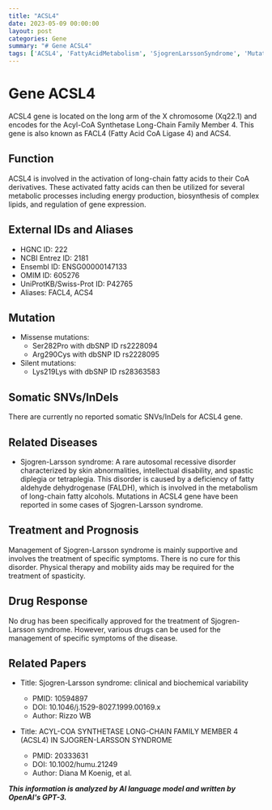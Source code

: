 ```yaml
---
title: "ACSL4"
date: 2023-05-09 00:00:00
layout: post
categories: Gene
summary: "# Gene ACSL4"
tags: ['ACSL4', 'FattyAcidMetabolism', 'SjogrenLarssonSyndrome', 'Mutation', 'Treatment', 'DrugResponse', 'MetabolicDisorder', 'LongChainFattyAcids']
---
```


# Gene ACSL4

ACSL4 gene is located on the long arm of the X chromosome (Xq22.1) and encodes for the Acyl-CoA Synthetase Long-Chain Family Member 4. This gene is also known as FACL4 (Fatty Acid CoA Ligase 4) and ACS4.

## Function
ACSL4 is involved in the activation of long-chain fatty acids to their CoA derivatives. These activated fatty acids can then be utilized for several metabolic processes including energy production, biosynthesis of complex lipids, and regulation of gene expression.

## External IDs and Aliases
- HGNC ID: 222
- NCBI Entrez ID: 2181
- Ensembl ID: ENSG00000147133
- OMIM ID: 605276
- UniProtKB/Swiss-Prot ID: P42765
- Aliases: FACL4, ACS4

## Mutation
- Missense mutations:
  - Ser282Pro with dbSNP ID rs2228094
  - Arg290Cys with dbSNP ID rs2228095
- Silent mutations:
  - Lys219Lys with dbSNP ID rs28363583

## Somatic SNVs/InDels
There are currently no reported somatic SNVs/InDels for ACSL4 gene.

## Related Diseases
- Sjogren-Larsson syndrome: A rare autosomal recessive disorder characterized by skin abnormalities, intellectual disability, and spastic diplegia or tetraplegia. This disorder is caused by a deficiency of fatty aldehyde dehydrogenase (FALDH), which is involved in the metabolism of long-chain fatty alcohols. Mutations in ACSL4 gene have been reported in some cases of Sjogren-Larsson syndrome.

## Treatment and Prognosis
Management of Sjogren-Larsson syndrome is mainly supportive and involves the treatment of specific symptoms. There is no cure for this disorder. Physical therapy and mobility aids may be required for the treatment of spasticity.

## Drug Response
No drug has been specifically approved for the treatment of Sjogren-Larsson syndrome. However, various drugs can be used for the management of specific symptoms of the disease.

## Related Papers
- Title: Sjogren-Larsson syndrome: clinical and biochemical variability
  - PMID: 10594897
  - DOI: 10.1046/j.1529-8027.1999.00169.x
  - Author: Rizzo WB

- Title: ACYL-COA SYNTHETASE LONG-CHAIN FAMILY MEMBER 4 (ACSL4) IN SJOGREN-LARSSON SYNDROME
  - PMID: 20333631
  - DOI: 10.1002/humu.21249
  - Author: Diana M Koenig, et al.

**_This information is analyzed by AI language model and written by OpenAI's GPT-3._**
